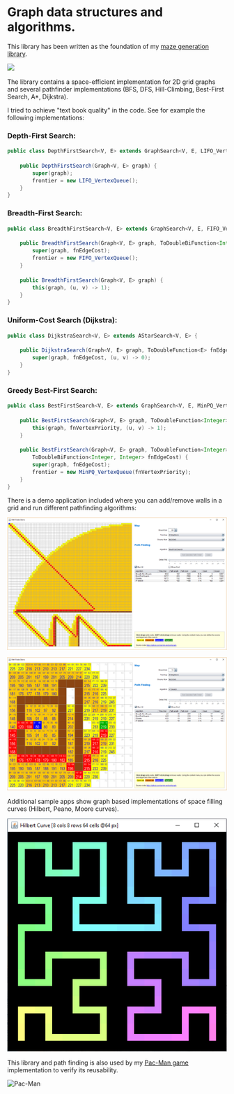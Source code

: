 # Graph data structures and algorithms.

This library has been written as the foundation of my [maze generation library](https://github.com/armin-reichert/mazes). 

<img width="640" src="https://github.com/armin-reichert/mazes/blob/master/MazeAlgorithms/images/gen/maze_80x60_WilsonUSTRecursiveCrosses.gif"/>

The library contains a space-efficient implementation for 2D grid graphs and several pathfinder implementations (BFS, DFS, Hill-Climbing, Best-First Search, A*, Dijkstra). 

I tried to achieve "text book quality" in the code. See for example the following implementations:

### Depth-First Search:

```java
public class DepthFirstSearch<V, E> extends GraphSearch<V, E, LIFO_VertexQueue> {

	public DepthFirstSearch(Graph<V, E> graph) {
		super(graph);
		frontier = new LIFO_VertexQueue();
	}
}
```

### Breadth-First Search:

```java
public class BreadthFirstSearch<V, E> extends GraphSearch<V, E, FIFO_VertexQueue> {

	public BreadthFirstSearch(Graph<V, E> graph, ToDoubleBiFunction<Integer, Integer> fnEdgeCost) {
		super(graph, fnEdgeCost);
		frontier = new FIFO_VertexQueue();
	}

	public BreadthFirstSearch(Graph<V, E> graph) {
		this(graph, (u, v) -> 1);
	}
}
```

### Uniform-Cost Search (Dijkstra):

```java
public class DijkstraSearch<V, E> extends AStarSearch<V, E> {

	public DijkstraSearch(Graph<V, E> graph, ToDoubleFunction<E> fnEdgeCost) {
		super(graph, fnEdgeCost, (u, v) -> 0);
	}
}
```

### Greedy Best-First Search:

```java
public class BestFirstSearch<V, E> extends GraphSearch<V, E, MinPQ_VertexQueue> {

	public BestFirstSearch(Graph<V, E> graph, ToDoubleFunction<Integer> fnVertexPriority) {
		this(graph, fnVertexPriority, (u, v) -> 1);
	}

	public BestFirstSearch(Graph<V, E> graph, ToDoubleFunction<Integer> fnVertexPriority,
		ToDoubleBiFunction<Integer, Integer> fnEdgeCost) {
		super(graph, fnEdgeCost);
		frontier = new MinPQ_VertexQueue(fnVertexPriority);
	}
}
```

There is a demo application included where you can add/remove walls in a grid and run different pathfinding algorithms:

![Path finding demo application](https://github.com/armin-reichert/graph/blob/master/PathFinderDemo/doc/pathfinder.png)

![Path finding demo application](https://github.com/armin-reichert/graph/blob/master/PathFinderDemo/doc/astar.png)


Additional sample apps show graph based implementations of space filling curves (Hilbert, Peano, Moore curves).

![Hilbert curve](https://github.com/armin-reichert/graph/blob/master/SpaceFillingCurves/doc/hilbert.png)

This library and path finding is also used by my [Pac-Man game](https://github.com/armin-reichert/pacman) implementation
to verify its reusability.

![Pac-Man](https://github.com/armin-reichert/pacman/blob/master/doc/pacman-pathfinding.png)
